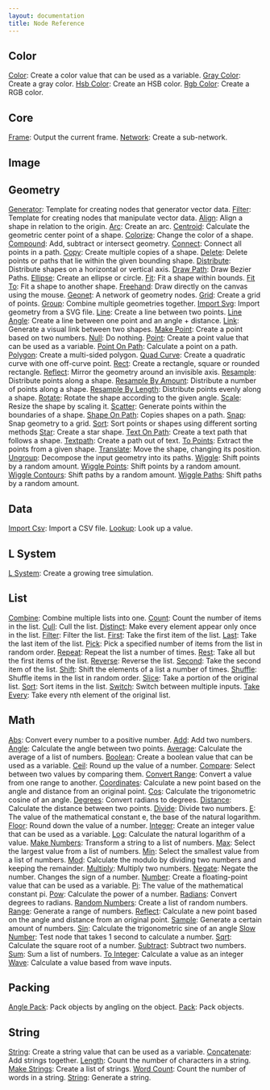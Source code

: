 ```yaml
---
layout: documentation
title: Node Reference
---
```

Color
-----
[Color](color/color.html): Create a color value that can be used as a variable.
[Gray Color](color/gray_color.html): Create a gray color.
[Hsb Color](color/hsb_color.html): Create an HSB color.
[Rgb Color](color/rgb_color.html): Create a RGB color.

Core
----
[Frame](core/frame.html): Output the current frame.
[Network](core/network.html): Create a sub-network.

Image
-----

Geometry
--------
[Generator](corevector/generator.html): Template for creating nodes that generator vector data.
[Filter](corevector/filter.html): Template for creating nodes that manipulate vector data.
[Align](corevector/align.html): Align a shape in relation to the origin.
[Arc](corevector/arc.html): Create an arc.
[Centroid](corevector/centroid.html): Calculate the geometric center point of a shape.
[Colorize](corevector/colorize.html): Change the color of a shape.
[Compound](corevector/compound.html): Add, subtract or intersect geometry.
[Connect](corevector/connect.html): Connect all points in a path.
[Copy](corevector/copy.html): Create multiple copies of a shape.
[Delete](corevector/delete.html): Delete points or paths that lie within the given bounding shape.
[Distribute](corevector/distribute.html): Distribute shapes on a horizontal or vertical axis.
[Draw Path](corevector/draw_path.html): Draw Bezier Paths.
[Ellipse](corevector/ellipse.html): Create an ellipse or circle.
[Fit](corevector/fit.html): Fit a shape within bounds.
[Fit To](corevector/fit_to.html): Fit a shape to another shape.
[Freehand](corevector/freehand.html): Draw directly on the canvas using the mouse.
[Geonet](corevector/geonet.html): A network of geometry nodes.
[Grid](corevector/grid.html): Create a grid of points.
[Group](corevector/group.html): Combine multiple geometries together.
[Import Svg](corevector/import_svg.html): Import geometry from a SVG file.
[Line](corevector/line.html): Create a line between two points.
[Line Angle](corevector/line_angle.html): Create a line between one point and an angle + distance.
[Link](corevector/link.html): Generate a visual link between two shapes.
[Make Point](corevector/make_point.html): Create a point based on two numbers.
[Null](corevector/null.html): Do nothing.
[Point](corevector/point.html): Create a point value that can be used as a variable.
[Point On Path](corevector/point_on_path.html): Calculate a point on a path.
[Polygon](corevector/polygon.html): Create a multi-sided polygon.
[Quad Curve](corevector/quad_curve.html): Create a quadratic curve with one off-curve point.
[Rect](corevector/rect.html): Create a rectangle, square or rounded rectangle.
[Reflect](corevector/reflect.html): Mirror the geometry around an invisible axis.
[Resample](corevector/resample.html): Distribute points along a shape.
[Resample By Amount](corevector/resample_by_amount.html): Distribute a number of points along a shape.
[Resample By Length](corevector/resample_by_length.html): Distribute points evenly along a shape.
[Rotate](corevector/rotate.html): Rotate the shape according to the given angle.
[Scale](corevector/scale.html): Resize the shape by scaling it.
[Scatter](corevector/scatter.html): Generate points within the boundaries of a shape.
[Shape On Path](corevector/shape_on_path.html): Copies shapes on a path.
[Snap](corevector/snap.html): Snap geometry to a grid.
[Sort](corevector/sort.html): Sort points or shapes using different sorting methods
[Star](corevector/star.html): Create a star shape.
[Text On Path](corevector/text_on_path.html): Create a text path that follows a shape.
[Textpath](corevector/textpath.html): Create a path out of text.
[To Points](corevector/to_points.html): Extract the points from a given shape.
[Translate](corevector/translate.html): Move the shape, changing its position.
[Ungroup](corevector/ungroup.html): Decompose the input geometry into its paths.
[Wiggle](corevector/wiggle.html): Shift points by a random amount.
[Wiggle Points](corevector/wiggle_points.html): Shift points by a random amount.
[Wiggle Contours](corevector/wiggle_contours.html): Shift paths by a random amount.
[Wiggle Paths](corevector/wiggle_paths.html): Shift paths by a random amount.

Data
----
[Import Csv](data/import_csv.html): Import a CSV file.
[Lookup](data/lookup.html): Look up a value.

L System
--------
[L System](l_system/l_system.html): Create a growing tree simulation.

List
----
[Combine](list/combine.html): Combine multiple lists into one.
[Count](list/count.html): Count the number of items in the list.
[Cull](list/cull.html): Cull the list.
[Distinct](list/distinct.html): Make every element appear only once in the list.
[Filter](list/filter.html): Filter the list.
[First](list/first.html): Take the first item of the list.
[Last](list/last.html): Take the last item of the list.
[Pick](list/pick.html): Pick a specified number of items from the list in random order.
[Repeat](list/repeat.html): Repeat the list a number of times.
[Rest](list/rest.html): Take all but the first items of the list.
[Reverse](list/reverse.html): Reverse the list.
[Second](list/second.html): Take the second item of the list.
[Shift](list/shift.html): Shift the elements of a list a number of times.
[Shuffle](list/shuffle.html): Shuffle items in the list in random order.
[Slice](list/slice.html): Take a portion of the original list.
[Sort](list/sort.html): Sort items in the list.
[Switch](list/switch.html): Switch between multiple inputs.
[Take Every](list/take_every.html): Take every nth element of the original list.

Math
----
[Abs](math/abs.html): Convert every number to a positive number.
[Add](math/add.html): Add two numbers.
[Angle](math/angle.html): Calculate the angle between two points.
[Average](math/average.html): Calculate the average of a list of numbers.
[Boolean](math/boolean.html): Create a boolean value that can be used as a variable.
[Ceil](math/ceil.html): Round up the value of a number.
[Compare](math/compare.html): Select between two values by comparing them.
[Convert Range](math/convert_range.html): Convert a value from one range to another.
[Coordinates](math/coordinates.html): Calculate a new point based on the angle and distance from an original point.
[Cos](math/cos.html): Calculate the trigonometric cosine of an angle.
[Degrees](math/degrees.html): Convert radians to degrees.
[Distance](math/distance.html): Calculate the distance between two points.
[Divide](math/divide.html): Divide two numbers.
[E](math/e.html): The value of the mathematical constant e, the base of the natural logarithm.
[Floor](math/floor.html): Round down the value of a number.
[Integer](math/integer.html): Create an integer value that can be used as a variable.
[Log](math/log.html): Calculate the natural logarithm of a value.
[Make Numbers](math/make_numbers.html): Transform a string to a list of numbers.
[Max](math/max.html): Select the largest value from a list of numbers.
[Min](math/min.html): Select the smallest value from a list of numbers.
[Mod](math/mod.html): Calculate the modulo by dividing two numbers and keeping the remainder.
[Multiply](math/multiply.html): Multiply two numbers.
[Negate](math/negate.html): Negate the number. Changes the sign of a number.
[Number](math/number.html): Create a floating-point value that can be used as a variable.
[Pi](math/pi.html): The value of the mathematical constant pi.
[Pow](math/pow.html): Calculate the power of a number.
[Radians](math/radians.html): Convert degrees to radians.
[Random Numbers](math/random_numbers.html): Create a list of random numbers.
[Range](math/range.html): Generate a range of numbers.
[Reflect](math/reflect.html): Calculate a new point based on the angle and distance from an original point.
[Sample](math/sample.html): Generate a certain amount of numbers.
[Sin](math/sin.html): Calculate the trigonometric sine of an angle
[Slow Number](math/slow_number.html): Test node that takes 1 second to calculate a number.
[Sqrt](math/sqrt.html): Calculate the square root of a number.
[Subtract](math/subtract.html): Subtract two numbers.
[Sum](math/sum.html): Sum a list of numbers.
[To Integer](math/to_integer.html): Calculate a value as an integer
[Wave](math/wave.html): Calculate a value based from wave inputs.

Packing
-------
[Angle Pack](packing/angle_pack.html): Pack objects by angling on the object.
[Pack](packing/pack.html): Pack objects.

String
------
[String](string/string.html): Create a string value that can be used as a variable.
[Concatenate](string/concatenate.html): Add strings together.
[Length](string/length.html): Count the number of characters in a string.
[Make Strings](string/make_strings.html): Create a list of strings.
[Word Count](string/word_count.html): Count the number of words in a string.
[String](string/string.html): Generate a string.

